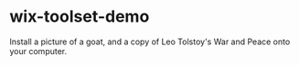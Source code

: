 # wix-toolset-demo

Install a picture of a goat, and a copy of Leo Tolstoy's War and Peace onto your computer.
